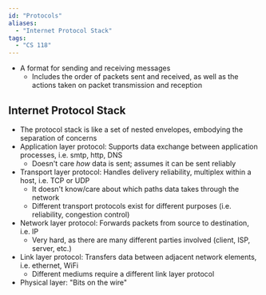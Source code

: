 ```yaml
---
id: "Protocols"
aliases:
  - "Internet Protocol Stack"
tags:
  - "CS 118"
---
```


- A format for sending and receiving messages
  - Includes the order of packets sent and received, as well as the actions
    taken on packet transmission and reception

## Internet Protocol Stack

- The protocol stack is like a set of nested envelopes, embodying the separation
  of concerns
- Application layer protocol: Supports data exchange between application
  processes, i.e. smtp, http, DNS
  - Doesn't care _how_ data is sent; assumes it can be sent reliably
- Transport layer protocol: Handles delivery reliability, multiplex within a
  host, i.e. TCP or UDP
  - It doesn't know/care about which paths data takes through the network
  - Different transport protocols exist for different purposes (i.e.
    reliability, congestion control)
- Network layer protocol: Forwards packets from source to destination, i.e. IP
  - Very hard, as there are many different parties involved (client, ISP,
    server, etc.)
- Link layer protocol: Transfers data between adjacent network elements, i.e.
  ethernet, WiFi
  - Different mediums require a different link layer protocol
- Physical layer: "Bits on the wire"

